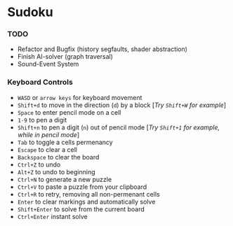 # Sudoku

### TODO
* Refactor and Bugfix (history segfaults, shader abstraction)
* Finish AI-solver (graph traversal)
* Sound-Event System

### Keyboard Controls 
* `WASD` or `arrow keys` for keyboard movement
* `Shift+d`     to move in the direction (`d`) by a block [_Try `Shift+W` for example_]
* `Space`       to enter pencil mode on a cell
* `1-9`         to pen a digit
* `Shift+n`     to pen a digit (`n`) out of pencil mode [_Try `Shift+1` for example, while in pencil mode_]
* `Tab`         to toggle a cells permenancy
* `Escape`      to clear a cell
* `Backspace`   to clear the board
* `Ctrl+Z`      to undo
* `Alt+Z`       to undo to beginning
* `Ctrl+N`      to generate a new puzzle
* `Ctrl+V`      to paste a puzzle from your clipboard
* `Ctrl+R`      to retry, removing all non-permenant cells
* `Enter`       to clear markings and automatically solve
* `Shift+Enter` to solve from the current board
* `Ctrl+Enter`  instant solve

